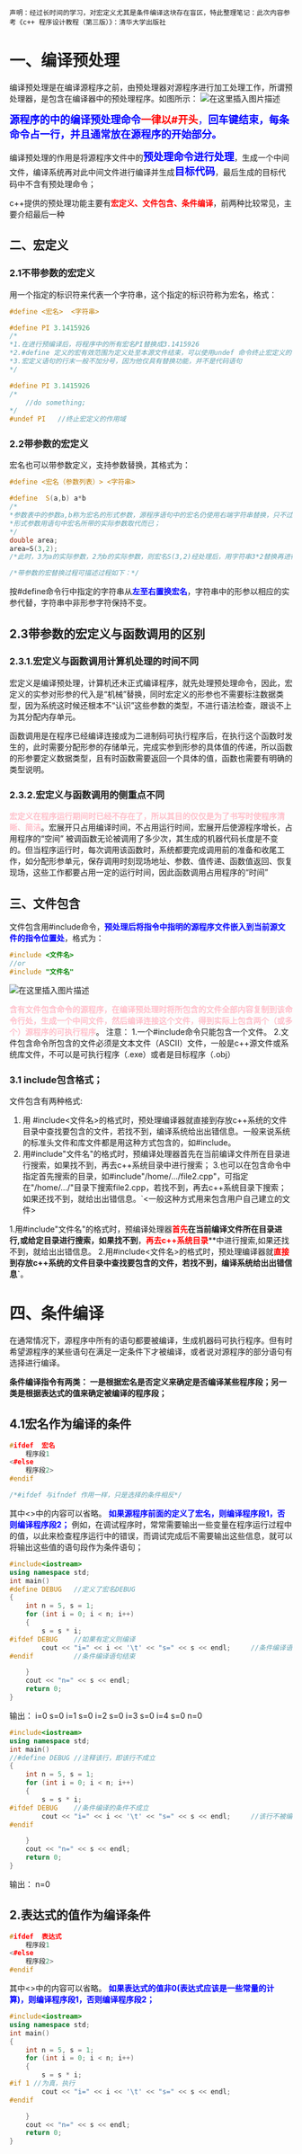 	声明：经过长时间的学习，对宏定义尤其是条件编译这块存在盲区，特此整理笔记：此次内容参考《c++ 程序设计教程（第三版）》：清华大学出版社
# 一、编译预处理
编译预处理是在编译源程序之前，由预处理器对源程序进行加工处理工作，所谓预处理器，是包含在编译器中的预处理程序。如图所示：
![在这里插入图片描述](https://img-blog.csdnimg.cn/20200926212610912.png?x-oss-process=image/watermark,type_ZmFuZ3poZW5naGVpdGk,shadow_10,text_aHR0cHM6Ly9ibG9nLmNzZG4ubmV0L0Rlc3RpbnlfemM=,size_16,color_FFFFFF,t_70#pic_center)

<font size=4 color=blue>**源程序的中的编译预处理命令**<font color=red>**一律以#开头**</font>，**回车键结束，每条命令占一行，并且通常放在源程序的开始部分。**</font>

编译预处理的作用是将源程序文件中的<font size=4 color=blue>**预处理命令进行处理**</font>，生成一个中间文件，编译系统再对此中间文件进行编译并生成<font size=4 color=blue>**目标代码**</font>，最后生成的目标代码中不含有预处理命令；

c++提供的预处理功能主要有<font color=red>**宏定义、文件包含、条件编译**</font>，前两种比较常见，主要介绍最后一种
## 二、宏定义
### 2.1不带参数的宏定义
用一个指定的标识符来代表一个字符串，这个指定的标识符称为宏名，格式：

```cpp
#define <宏名>  <字符串>

#define PI 3.1415926  
/*
*1.在进行预编译后，将程序中的所有宏名PI替换成3.1415926
*2.#define 定义的宏有效范围为定义处至本源文件结束，可以使用undef 命令终止宏定义的作用域
*3.宏定义语句的行末一般不加分号，因为他仅具有替换功能，并不是代码语句
*/

#define PI 3.1415926
/*
	//do something;
*/
#undef PI	//终止宏定义的作用域
```
### 2.2带参数的宏定义
宏名也可以带参数定义，支持参数替换，其格式为：

```cpp
#define <宏名（参数列表）> <字符串>

#define  S(a,b) a*b
/*
*参数表中的参数a,b称为宏名的形式参数，源程序语句中的宏名仍使用右端字符串替换，只不过替换时将字符串中的
*形式参数用语句中宏名所带的实际参数取代而已；
*/
double area;
area=S(3,2);
/*此时，3为a的实际参数，2为b的实际参数，则宏名S(3,2)经处理后，用字符串3*2替换再进行编译。即S(a,b)等同于a*b*/

/*带参数的宏替换过程可描述过程如下：*/

```
按#define命令行中指定的字符串从<font color=blue >**左至右置换宏名**</font>，字符串中的形参以相应的实参代替，字符串中非形参字符保持不变。

## 2.3带参数的宏定义与函数调用的区别
### 2.3.1.宏定义与函数调用计算机处理的时间不同
宏定义是编译预处理，计算机还未正式编译程序，就先处理预处理命令，因此，宏定义的实参对形参的代入是“机械”替换，同时宏定义的形参也不需要标注数据类型，因为系统这时候还根本不“认识”这些参数的类型，不进行语法检查，跟谈不上为其分配内存单元。

函数调用是在程序已经编译连接成为二进制码可执行程序后，在执行这个函数时发生的，此时需要分配形参的存储单元，完成实参到形参的具体值的传递，所以函数的形参要定义数据类型，且有时函数需要返回一个具体的值，函数也需要有明确的类型说明。
### 2.3.2.宏定义与函数调用的侧重点不同
<font color=pink>**宏定义在程序运行期间时已经不存在了，所以其目的仅仅是为了书写时使程序清晰、简洁**</font>。宏展开只占用编译时间，不占用运行时间，宏展开后使源程序增长，占用程序的“空间”
被调函数无论被调用了多少次，其生成的机器代码长度是不变的。但当程序运行时，每次调用该函数时，系统都要完成调用前的准备和收尾工作，如分配形参单元，保存调用时刻现场地址、参数、值传递、函数值返回、恢复现场，这些工作都要占用一定的运行时间，因此函数调用占用程序的“时间”

## 三、文件包含
文件包含用#include命令，<font color=blue >**预处理后将指令中指明的源程序文件嵌入到当前源文件的指令位置处**</font>，格式为：

```cpp
#include <文件名>
//or
#include "文件名"
```
![在这里插入图片描述](https://img-blog.csdnimg.cn/20200927150421358.png?x-oss-process=image/watermark,type_ZmFuZ3poZW5naGVpdGk,shadow_10,text_aHR0cHM6Ly9ibG9nLmNzZG4ubmV0L0Rlc3RpbnlfemM=,size_16,color_FFFFFF,t_70#pic_center)

<font color=pink>**含有文件包含命令的源程序，在编译预处理时将所包含的文件全部内容复制到该命令行处，生成一个中间文件，然后编译连接这个文件，得到实际上包含两个（或多个）源程序的可执行程序**</font>。
注意：
1.一个#include命令只能包含一个文件。
2.文件包含命令所包含的文件必须是文本文件（ASCII）文件，一般是c++源文件或系统库文件，不可以是可执行程序（.exe）或者是目标程序（.obj）
### 3.1 include包含格式；
文件包含有两种格式:
1. 用 #include<文件名>的格式时，预处理编译器就直接到存放c++系统的文件目录中查找要包含的文件，若找不到，编译系统给出出错信息。一般来说系统的标准头文件和库文件都是用这种方式包含的，如#include<cmath>。
2. 用#include"文件名"的格式时，预编译处理器首先在当前编译文件所在目录进行搜索，如果找不到，再去c++系统目录中进行搜索；
3.也可以在包含命令中指定首先搜索的目录，如#include"/home/.../file2.cpp"，可指定在"/home/.../"目录下搜索file2.cpp，若找不到，再去c++系统目录下搜索；如果还找不到，就给出出错信息。`<一般这种方式用来包含用户自己建立的文件>

1.用#include"文件名"的格式时，预编译处理器<font color=red>**首先**</font>**在当前编译文件所在目录进行,或给定目录进行搜索，如果找不到**，<font color=red>**再去c++系统目录**</font>**中进行搜索,如果还找不到，就给出出错信息。
2.用#include<文件名>的格式时，预处理编译器就<font color=red>**直接**</font>**到存放c++系统的文件目录中查找要包含的文件，若找不到，编译系统给出出错信息`**。
# 四、条件编译
在通常情况下，源程序中所有的语句都要被编译，生成机器码可执行程序。但有时希望源程序的某些语句在满足一定条件下才被编译，或者说对源程序的部分语句有选择进行编译。

**条件编译指令有两类：
一是根据宏名是否定义来确定是否编译某些程序段；另一类是根据表达式的值来确定被编译的程序段；**
## 4.1宏名作为编译的条件

```cpp
#ifdef	宏名
	程序段1
<#else
	程序段2>
#endif

/*#ifdef 与ifndef 作用一样，只是选择的条件相反*/
```

其中<>中的内容可以省略。
<font color=blue>**如果源程序前面的定义了宏名，则编译程序段1，否则编译程序段2；**</font>
例如，在调试程序时，常常需要输出一些变量在程序运行过程中的值，以此来检查程序运行中的错误，而调试完成后不需要输出这些信息，就可以将输出这些值的语句段作为条件语句；

```cpp
#include<iostream>
using namespace std;
int main()
#define DEBUG	//定义了宏名DEBUG
{
	int n = 5, s = 1;
	for (int i = 0; i < n; i++)
	{
		s = s * i;
#ifdef DEBUG	//如果有定义则编译
		cout << "i=" << i << '\t' << "s=" << s << endl;		//条件编译语句
#endif			//条件编译语句结束

	}
	cout << "n=" << s << endl;
	return 0;
}

```
输出：
i=0     s=0
i=1     s=0
i=2     s=0
i=3     s=0
i=4     s=0
n=0

```cpp
#include<iostream>
using namespace std;
int main()
//#define DEBUG	//注释该行，即该行不成立
{
	int n = 5, s = 1;
	for (int i = 0; i < n; i++)
	{
		s = s * i;
#ifdef DEBUG	//条件编译的条件不成立
		cout << "i=" << i << '\t' << "s=" << s << endl;		//该行不被编译，不生成机器码
#endif			

	}
	cout << "n=" << s << endl;
	return 0;
}
```
输出：
n=0
## 2.表达式的值作为编译条件

```cpp
#ifdef	表达式
	程序段1
<#else
	程序段2>
#endif

```
其中<>中的内容可以省略。
<font color=blue>**如果表达式的值非0(表达式应该是一些常量的计算)，则编译程序段1，否则编译程序段2；**</font>

```cpp
#include<iostream>
using namespace std;
int main()
{
	int n = 5, s = 1;
	for (int i = 0; i < n; i++)
	{
		s = s * i;
#if 1 //为真，执行
		cout << "i=" << i << '\t' << "s=" << s << endl;		
#endif			

	}
	cout << "n=" << s << endl;
	return 0;
}
```

